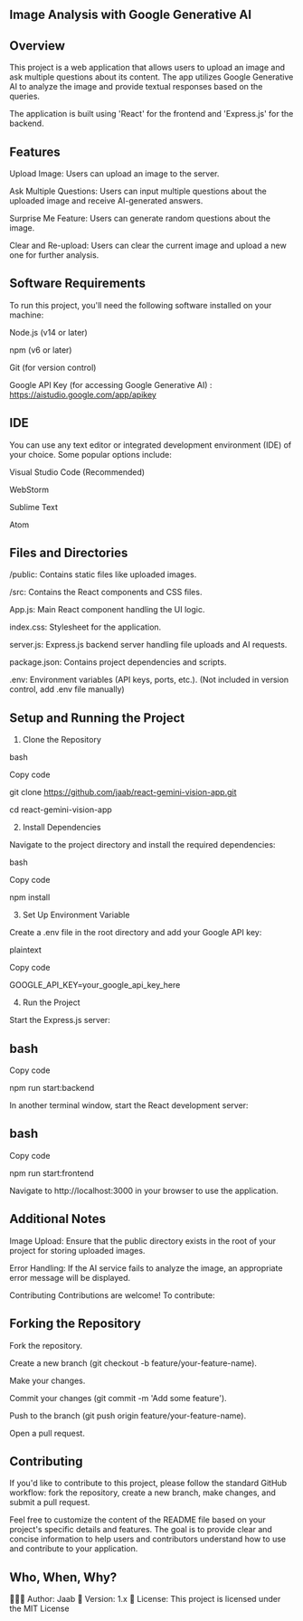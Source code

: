 ## Image Analysis with Google Generative AI

## Overview
This project is a web application that allows users to upload an image and ask multiple questions about its content. The app utilizes Google Generative AI to analyze the image and provide textual responses based on the queries.

The application is built using 'React' for the frontend and 'Express.js' for the backend.

## Features
Upload Image: Users can upload an image to the server.

Ask Multiple Questions: Users can input multiple questions about the uploaded image and receive AI-generated answers.

Surprise Me Feature: Users can generate random questions about the image.

Clear and Re-upload: Users can clear the current image and upload a new one for further analysis.

## Software Requirements
To run this project, you'll need the following software installed on your machine:

Node.js (v14 or later)

npm (v6 or later)

Git (for version control)

Google API Key (for accessing Google Generative AI) : https://aistudio.google.com/app/apikey

## IDE
You can use any text editor or integrated development environment (IDE) of your choice. Some popular options include:

Visual Studio Code (Recommended)

WebStorm

Sublime Text

Atom

## Files and Directories
/public: Contains static files like uploaded images.

/src: Contains the React components and CSS files.

App.js: Main React component handling the UI logic.

index.css: Stylesheet for the application.

server.js: Express.js backend server handling file uploads and AI requests.

package.json: Contains project dependencies and scripts.

.env: Environment variables (API keys, ports, etc.). (Not included in version control, add .env file manually)

## Setup and Running the Project
1. Clone the Repository

bash

Copy code

git clone https://github.com/jaab/react-gemini-vision-app.git

cd react-gemini-vision-app

2. Install Dependencies

Navigate to the project directory and install the required dependencies:

bash

Copy code

npm install

3. Set Up Environment Variable

Create a .env file in the root directory and add your Google API key:

plaintext

Copy code

GOOGLE_API_KEY=your_google_api_key_here

4. Run the Project

Start the Express.js server:

## bash

Copy code

npm run start:backend

In another terminal window, start the React development server:

## bash

Copy code

npm run start:frontend

Navigate to http://localhost:3000 in your browser to use the application.

## Additional Notes
Image Upload: Ensure that the public directory exists in the root of your project for storing uploaded images.

Error Handling: If the AI service fails to analyze the image, an appropriate error message will be displayed.

Contributing
Contributions are welcome! To contribute:

## Forking the Repository

Fork the repository.

Create a new branch (git checkout -b feature/your-feature-name).

Make your changes.

Commit your changes (git commit -m 'Add some feature').

Push to the branch (git push origin feature/your-feature-name).

Open a pull request.

## Contributing
If you'd like to contribute to this project, please follow the standard GitHub workflow: fork the repository, create a new branch, make changes, and submit a pull request.

Feel free to customize the content of the README file based on your project's specific details and features. The goal is to provide clear and concise information to help users and contributors understand how to use and contribute to your application.


## Who, When, Why?
👨🏾‍💻 Author: Jaab
📅 Version: 1.x
📜 License: This project is licensed under the MIT License
